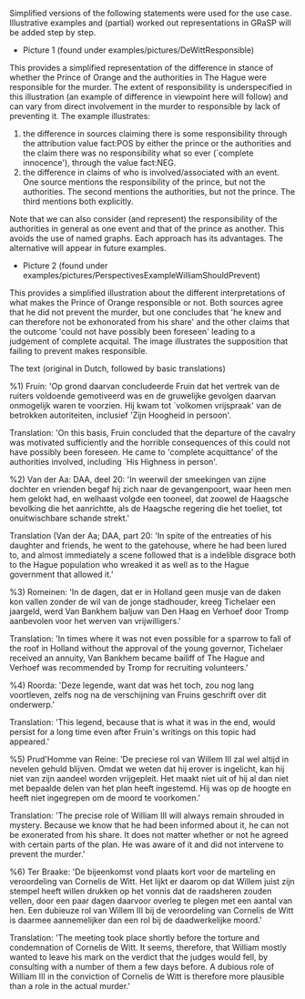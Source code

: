 

Simplified versions of the following statements were used for the use case. Illustrative examples and (partial) worked out representations in GRaSP will be added step by step.

* Picture 1 (found under examples/pictures/DeWittResponsible)

This provides a simplified representation of the difference in stance of whether the Prince of Orange and the authorities in The Hague were responsible for the murder. The extent of responsibility is underspecified in this illustration (an example of difference in viewpoint here will follow) and can vary from direct involvement in the murder to responsible by lack of preventing it.
The example illustrates:

1) the difference in sources claiming there is some responsibility through the attribution value fact:POS by either the prince or the authorities and the claim there was no responsibility what so ever (`complete innocence'), through the value fact:NEG.
2) the difference in claims of who is involved/associated with an event. One source mentions the responsibility of the prince, but not the authorities. The second mentions the authorities, but not the prince. The third mentions both explicitly.

Note that we can also consider (and represent) the responsibility of the authorities in general as one event and that of the prince as another. This avoids the use of named graphs. Each approach has its advantages. The alternative will appear in future examples.


* Picture 2 (found under examples/pictures/PerspectivesExampleWilliamShouldPrevent)

This provides a simplified illustration about the different interpretations of what makes the Prince of Orange responsible or not. Both sources agree that he did not prevent the murder, but one concludes that 'he knew and can therefore not be exhonorated from his share' and the other claims that the outcome 'could not have possibly been foreseen' leading to a judgement of complete acquital. The image illustrates the supposition that failing to prevent makes responsible.


The text (original in Dutch, followed by basic translations)

%1) Fruin: 'Op grond daarvan concludeerde Fruin dat het vertrek van de ruiters voldoende gemotiveerd was en de gruwelijke gevolgen daarvan onmogelijk waren te voorzien. Hij kwam tot `volkomen vrijspraak' van de betrokken autoriteiten, inclusief 'Zijn Hoogheid in persoon'.

Translation: 'On this basis, Fruin concluded that the departure of the cavalry was motivated sufficiently and the horrible consequences of this could not have possibly been foreseen. He came to 'complete acquittance' of the authorities involved, including `His Highness in person'.

%2) Van der Aa: DAA, deel 20: 'In weerwil der smeekingen van zijne dochter en vrienden begaf hij zich naar de gevangenpoort, waar heen men hem gelokt had, en welhaast volgde een tooneel, dat zoowel de Haagsche bevolking die het aanrichtte, als de Haagsche regering die het toeliet, tot onuitwischbare schande strekt.'

Translation (Van der Aa; DAA, part 20: 'In spite of the entreaties of his daughter and friends, he went to the gatehouse, where he had been lured to, and almost immediately a scene followed that is a indelible disgrace both to the Hague population who wreaked it as well as to the Hague government that allowed it.'

%3) Romeinen: 'In de dagen, dat er in Holland geen musje van de daken kon vallen zonder de wil van de jonge stadhouder, kreeg Tichelaer een jaargeld, werd Van Bankhem baljuw van Den Haag en Verhoef door Tromp aanbevolen voor het werven van vrijwilligers.'

Translation: 'In times where it was not even possible for a sparrow to fall of the roof in Holland without the approval of the young governor, Tichelaer received an annuity, Van Bankhem became bailiff of The Hague and Verhoef was recommended by Tromp for recruiting volunteers.' 

%4) Roorda: 'Deze legende, want dat was het toch, zou nog lang voortleven, zelfs nog na de verschijning van Fruins geschrift over dit onderwerp.'

Translation: 'This legend, because that is what it was in the end, would persist for a long time even after Fruin's writings on this topic had appeared.'

%5) Prud'Homme van Reine: 'De preciese rol van Willem III zal wel altijd in nevelen gehuld blijven. Omdat we weten dat hij erover is ingelicht, kan hij niet van zijn aandeel worden vrijgepleit. Het maakt niet uit of hij al dan niet met bepaalde delen van het plan heeft ingestemd. Hij was op de hoogte en heeft niet ingegrepen om de moord te voorkomen.'

Translation: 'The precise role of William III will always remain shrouded in mystery. Because we know that he had been informed about it, he can not be exonerated from his share. It does not matter whether or not he agreed with certain parts of the plan. He was aware of it and did not intervene to prevent the murder.'

%6) Ter Braake: 'De bijeenkomst vond plaats kort voor de marteling en veroordeling van Cornelis de Witt. Het lijkt er daarom op dat Willem juist zijn stempel heeft willen drukken op het vonnis dat de raadsheren zouden vellen, door een paar dagen daarvoor overleg te plegen met een aantal van hen. Een dubieuze rol van Willem III bij de veroordeling van Cornelis de Witt is daarmee aannemelijker dan een rol bij de daadwerkelijke moord.'

Translation: 'The meeting took place shortly before the torture and condemnation of Cornelis de Witt. It seems, therefore, that William mostly wanted to leave his mark on the verdict that the judges would fell, by consulting with a number of them a few days before. A dubious role of William III in the conviction of Cornelis de Witt is therefore more plausible than a role in the actual murder.'	

